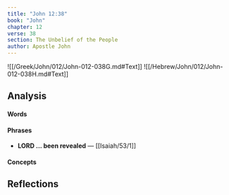 ```yaml
---
title: "John 12:38"
book: "John"
chapter: 12
verse: 38
section: The Unbelief of the People
author: Apostle John
---
```

![[/Greek/John/012/John-012-038G.md#Text]]
![[/Hebrew/John/012/John-012-038H.md#Text]]

## Analysis

#### Words

#### Phrases
- **LORD ... been revealed** — [[Isaiah/53/1]]

#### Concepts

## Reflections
